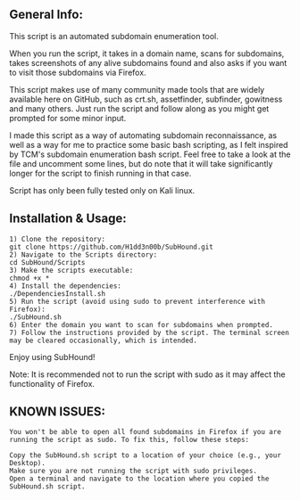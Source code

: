 ## General Info:

This script is an automated subdomain enumeration tool.

When you run the script, it takes in a domain name, scans for subdomains, takes screenshots of any alive subdomains found and also asks if you want to visit those subdomains via Firefox.

This script makes use of many community made tools that are widely available here on GitHub, such as crt.sh, assetfinder, subfinder, gowitness and many others.
Just run the script and follow along as you might get prompted for some minor input.

I made this script as a way of automating subdomain reconnaissance, as well as a way for me to practice some basic bash scripting, as I felt inspired by TCM's subdomain enumeration bash script.
Feel free to take a look at the file and uncomment some lines, but do note that it will take significantly longer for the script to finish running in that case.

Script has only been fully tested only on Kali linux.

## Installation & Usage:

```
1) Clone the repository:
git clone https://github.com/H1dd3n00b/SubHound.git
2) Navigate to the Scripts directory:
cd SubHound/Scripts
3) Make the scripts executable:
chmod +x *
4) Install the dependencies:
./DependenciesInstall.sh
5) Run the script (avoid using sudo to prevent interference with Firefox):
./SubHound.sh
6) Enter the domain you want to scan for subdomains when prompted.
7) Follow the instructions provided by the script. The terminal screen may be cleared occasionally, which is intended.
```
Enjoy using SubHound!

Note: It is recommended not to run the script with sudo as it may affect the functionality of Firefox.

## KNOWN ISSUES:
```
You won't be able to open all found subdomains in Firefox if you are running the script as sudo. To fix this, follow these steps:

Copy the SubHound.sh script to a location of your choice (e.g., your Desktop).
Make sure you are not running the script with sudo privileges.
Open a terminal and navigate to the location where you copied the SubHound.sh script.
```
